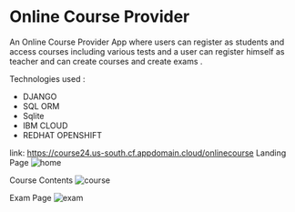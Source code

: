 # Online Course Provider

An Online Course Provider App where users can register as students and access courses including various tests and a user can register himself as teacher and can create courses and create exams .

Technologies used :
* DJANGO
* SQL ORM
* Sqlite
* IBM CLOUD
* REDHAT OPENSHIFT


link: https://course24.us-south.cf.appdomain.cloud/onlinecourse
Landing Page
![home](https://user-images.githubusercontent.com/61107453/153746069-199b8281-2e3c-4d5d-9f6a-1bda7d368acd.PNG)

Course Contents
![course](https://user-images.githubusercontent.com/61107453/153746075-953a8036-82c2-429e-8108-0cba6df18d4c.PNG)

Exam Page
![exam](https://user-images.githubusercontent.com/61107453/153746080-14c4c33f-5c44-4880-be3e-0627fbde9e52.png)

